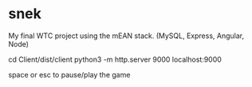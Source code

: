 # snek
My final WTC project using the mEAN stack. (MySQL, Express, Angular, Node)

cd Client/dist/client
python3 -m http.server 9000
localhost:9000

space or esc to pause/play the game